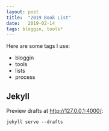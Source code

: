 ```yaml
---
layout: post
title:  "2019 Book List"
date:   2019-02-14
tags: bloggin, tools*
---
```


Here are some tags I use:

- bloggin
- tools
- lists
- process

## Jekyll
Preview drafts at http://127.0.0.1:4000/:

`jekyll serve --drafts`